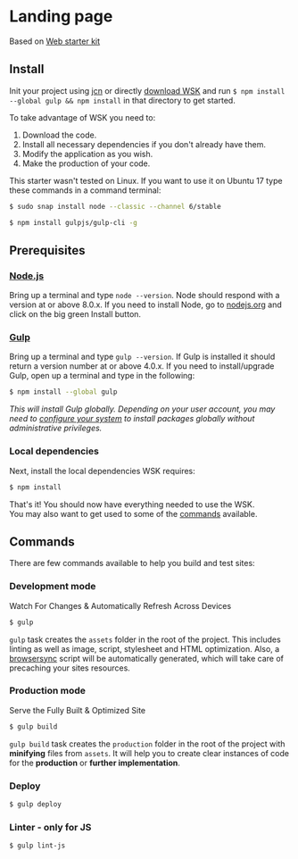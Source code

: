 # Landing page
Based on [Web starter kit](https://github.com/justcoded/web-starter-kit/releases)

## Install

Init your project using [jcn](https://github.com/justcoded/npm-jcn) or directly [download WSK](https://github.com/justcoded/web-starter-kit/releases/latest) and run `$ npm install --global gulp && npm install` in that directory to get started.


To take advantage of WSK you need to:

1. Download the code.
2. Install all necessary dependencies if you don't already have them.
3. Modify the application as you wish.
4. Make the production of your code.

This starter wasn't tested on Linux. If you want to use it on Ubuntu 17 type these commands in a command terminal:
```sh
$ sudo snap install node --classic --channel 6/stable
```
```sh
$ npm install gulpjs/gulp-cli -g
```

## Prerequisites

### [Node.js](https://nodejs.org)

Bring up a terminal and type `node --version`.
Node should respond with a version at or above 8.0.x.
If you need to install Node, go to [nodejs.org](https://nodejs.org) and click on the big green Install button.

### [Gulp](http://gulpjs.com)

Bring up a terminal and type `gulp --version`.
If Gulp is installed it should return a version number at or above 4.0.x.
If you need to install/upgrade Gulp, open up a terminal and type in the following:

```sh
$ npm install --global gulp
```

*This will install Gulp globally. Depending on your user account, you may need to [configure your system](https://github.com/sindresorhus/guides/blob/master/npm-global-without-sudo.md) to install packages globally without administrative privileges.*


### Local dependencies

Next, install the local dependencies WSK requires:

```sh
$ npm install
```

That's it! You should now have everything needed to use the WSK.  
You may also want to get used to some of the [commands](#commands) available.


## Commands

There are few commands available to help you build and test sites:

### Development mode

Watch For Changes & Automatically Refresh Across Devices

```sh
$ gulp
```

`gulp` task creates the `assets` folder in the root of the project.
This includes linting as well as image, script, stylesheet and HTML optimization.
Also, a [browsersync](https://browsersync.io/) script will be automatically generated, which will take care of precaching your sites resources.


### Production mode

Serve the Fully Built & Optimized Site

```sh
$ gulp build
```

`gulp build` task creates the `production` folder in the root of the project with **minifying** files from `assets`. It will help you to create clear instances of code for the **production** or **further implementation**.


### Deploy

```sh
$ gulp deploy
```

### Linter - only for JS

```sh
$ gulp lint-js
```